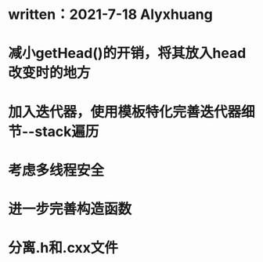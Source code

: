 # written：2021-7-18 Alyxhuang
# 减小getHead()的开销，将其放入head改变时的地方
# 加入迭代器，使用模板特化完善迭代器细节--stack遍历
# 考虑多线程安全
# 进一步完善构造函数
# 分离.h和.cxx文件